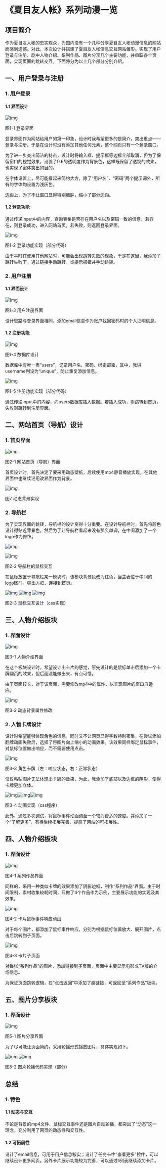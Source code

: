 # **《夏目友人帐》系列动漫一览**

 

## **项目简介**

作为夏目友人帐的忠实观众，为国内没有一个几种分享夏目友人帐动漫信息的网站而感到遗憾。对此，本次设计并搭建了夏目友人帐信息交互网站雏形。实现了用户登录与注册、剧中人物介绍、系列作品、图片分享几个主要功能，并串联各个页面，实现页面的跳转交互。下面将分为以上几个部分分别介绍。



## 一、用户登录与注册

### 1. 用户登录

#### 1.1 界面设计

![img](https://github.com/ForcedStuffy/Natsume-s-Book-of-Friends/blob/main/01/clip_image002.jpg)

图1-1 登录界面

登录界面作为网站给用户的第一印象，设计时我希望更多的是简介，突出重点——登录与注册。于是在设计时没有添加其他任何元素，整个网页只有一个登录窗口。

为了进一步突出简洁的特点，设计时将输入框、提示框等边框全部取消，但为了保留窗口的视觉效果，设置了0.6的透明度作为背景色，这样既保留了透视的效果，也实现了窗体突出的目的。

在字体设置上，尽可能看起来简约大方，除了“用户名”、“密码”两个提示词外，所有的字体均设置为浅灰色。

边距上，为了不让窗口显得特别臃肿，缩小了部分边距。



#### 1.2 登录功能

通过传递input中的内容，查询表格是否存在用户名以及密码一致的信息，若存在，则登录成功，进入网站首页，若失败，则返回登录界面。

![img](https://github.com/ForcedStuffy/Natsume-s-Book-of-Friends/blob/main/01/clip_image003.png)

图1-2 登录功能实现（部分代码）

由于平时在使用其他网站时，可能会出现跳转失败的现象，于是在这里，我添加了跳转失败下，通过链接手动跳转，或提示报错并手动跳转。



### 2. 用户注册

#### 1.1 界面设计

![img](https://github.com/ForcedStuffy/Natsume-s-Book-of-Friends/blob/main/01/clip_image006.jpg)

图1-3 用户注册界面

设计思路与登录界面相同，添加email信息作为账户找回密码时的个人证明信息。

#### 1.2 注册功能

![img](https://github.com/ForcedStuffy/Natsume-s-Book-of-Friends/blob/main/01/clip_image008.jpg)

图1-4 数据库设计

数据库中有唯一表“users”，记录用户名、密码、绑定邮箱，其中，我讲username列设为“unique”，防止重复添加信息。

![img](https://github.com/ForcedStuffy/Natsume-s-Book-of-Friends/blob/main/01/clip_image010.jpg)

图1-5 注册功能实现（部分代码）

通过传递input中的内容，向users数据库插入数据。若插入成功，则跳转到首页，失败则跳转到注册界面。



## 二、网站首页（导航）设计

### 1. 首页界面

![img](https://github.com/ForcedStuffy/Natsume-s-Book-of-Friends/blob/main/01/clip_image012.jpg)

图2-1 网站首页（导航）界面

首页设计时，首先决定了要采用动态壁纸，后续使用mp4静音播放实现。在其他界面中也继续沿用改界面作为背景。

![img](https://github.com/ForcedStuffy/Natsume-s-Book-of-Friends/blob/main/01/clip_image014.jpg)

图7 动态背景实现

### 2. 导航栏

为了实现界面的跳转，导航栏的设计变得十分重要。在设计导航栏时，首先将颜色设计得贴近背景色，然后为了让导航栏看起来没有那么单调，在中间添加了一个logo作为修饰。

![img](https://github.com/ForcedStuffy/Natsume-s-Book-of-Friends/blob/main/01/clip_image016.jpg)

![img](https://github.com/ForcedStuffy/Natsume-s-Book-of-Friends/blob/main/01/clip_image018.jpg)

图2-2 导航栏的鼠标交互

在鼠标放置于导航栏某一模块时，该模块背景色改为红色，当主表位于中间的logo图时，弹出方框，连接到首页。

![img](https://github.com/ForcedStuffy/Natsume-s-Book-of-Friends/blob/main/01/clip_image020.jpg) ![img](https://github.com/ForcedStuffy/Natsume-s-Book-of-Friends/blob/main/01/clip_image022.jpg) ![img](https://github.com/ForcedStuffy/Natsume-s-Book-of-Friends/blob/main/01/clip_image024.jpg) 

图2-3 鼠标交互设计（css实现）



## 三、人物介绍板块

### 1. 界面设计

![img](https://github.com/ForcedStuffy/Natsume-s-Book-of-Friends/blob/main/01/clip_image026.jpg)

图3-1 人物介绍界面

在这个板块设计时，希望设计出卡片的感觉，原先设计的是鼠标单击后添加一个卡牌翻页的效果，但后面没能做出来，有点可惜。

由于页面较长，对于该页面，需要修改mp4中的属性，以实现图片的窗口自适应。

![img](https://github.com/ForcedStuffy/Natsume-s-Book-of-Friends/blob/main/01/clip_image028.jpg)

图3-2 动态背景属性修改

### 2. 人物卡牌设计

设计时希望能够体现角色的信息，同时又不让网页显得字数特别密集，在尝试添加翻牌动画失败后，选择了将图片向上缩小的动画效果。该效果同样绑定鼠标事件，对鼠标位置做出响应，而不需要使用点击。

![img](https://github.com/ForcedStuffy/Natsume-s-Book-of-Friends/blob/main/01/clip_image030.jpg)

图3-3 角色卡牌（左：响应状态，右：正常状态）

仅仅粘贴图片无法体现出卡牌的效果，为此，我添加了底部以及边框的阴影，使得卡牌更加立体。

![img](https://github.com/ForcedStuffy/Natsume-s-Book-of-Friends/blob/main/01/clip_image032.jpg)![img](https://github.com/ForcedStuffy/Natsume-s-Book-of-Friends/blob/main/01/clip_image034.jpg)![img](https://github.com/ForcedStuffy/Natsume-s-Book-of-Friends/blob/main/01/clip_image036.jpg)

图3-4 动画实现（css程序）

此外，通过多次调试，将鼠标事件动画调至一个较为舒适的速度。并添加了一个“了解更多”，有待后续拓展完善，提高了网站的可拓展性。



## 四、人物介绍板块

### 1. 界面设计

![img](https://github.com/ForcedStuffy/Natsume-s-Book-of-Friends/blob/main/01/clip_image038.jpg)

图4-1 系列作品界面

同样的，采用一种类似卡牌的效果添加了阴影边框，制作“系列作品”界面。由于时间限制，素材收集较耗时间，只做了4个作品作为示例，主要展示功能的实现及其效果。

![img](https://github.com/ForcedStuffy/Natsume-s-Book-of-Friends/blob/main/01/clip_image040.jpg)

图4-2 卡片鼠标事件响应动画

对于每个图片，都添加了鼠标事件响应，分别为根据鼠标位置放大、展开图片，点击后跳转到子页面。

![img](https://github.com/ForcedStuffy/Natsume-s-Book-of-Friends/blob/main/01/clip_image042.jpg)

图4-3 卡片子页面

对每张“系列作品”的图片，添加链接到子页面，页面中主要显示电影或TV版的介绍信息。

为保证页面跳转逻辑，在“点击返回”中添加了超链接，可返回至“系列作品”板块。



## 五、图片分享板块

### 1. 界面设计

![img](https://github.com/ForcedStuffy/Natsume-s-Book-of-Friends/blob/main/01/clip_image044.jpg)

图5-1 图片分享界面

为了尽可能让页面简约，采用轮播形式播放图片，具体实现如下。

![img](https://github.com/ForcedStuffy/Natsume-s-Book-of-Friends/blob/main/01/clip_image046.jpg) ![img](https://github.com/ForcedStuffy/Natsume-s-Book-of-Friends/blob/main/01/clip_image048.jpg)

图5-2 图片轮播代码实现（部分）



## 总结

### 1. 特色

#### 1.1 动态与交互

不论是背景的mp4文件、鼠标交互事件还是图片自动轮播，都突出了“动态”这一理念。充分利用了网页的动态性和交互性。

#### 1.2 可拓展性

设计了email信息，可用于用户信息核实；设计了任务卡中“查看更多”控件，可以继续设计更多网页。另外卡片展示功能较为完善，可以通过li列表继续添加卡片。
